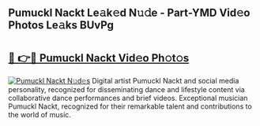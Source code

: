 ## Pumuckl Nackt Le𝚊k𝚎d N𝚞𝚍e - Part-YMD Vid𝚎o Photos Le𝚊ks BUvPg

# <h2><a href="http://fb78hlw.evod.top/?m=Pumuckl+Nackt">🔗 👉🔴 Pumuckl Nackt Vid𝚎o Ph𝚘t𝚘s</a></h2>

[![Pumuckl Nackt N𝚞d𝚎s](https://i.imgur.com/8V9OHl7.gif)](http://fb78hlw.evod.top/?m=Pumuckl+Nackt)
Digital artist Pumuckl Nackt and social media personality, recognized for disseminating dance and lifestyle content via collaborative dance performances and brief videos. Exceptional musician Pumuckl Nackt, recognized for their remarkable talent and contributions to the world of music. 
